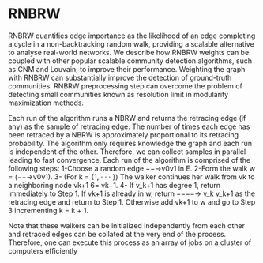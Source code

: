 # RNBRW
 RNBRW quantifies edge importance as the likelihood of an edge completing a cycle in a non-backtracking random walk, providing
a scalable alternative to analyse real-world networks. We describe how RNBRW weights can be coupled with other popular scalable community detection algorithms, such as CNM and Louvain, to improve their performance. Weighting the graph with RNBRW can substantially improve the detection of ground-truth communities.  RNBRW preprocessing step can overcome the problem of detecting small communities known as resolution limit in modularity maximization methods.
 
Each run of the algorithm runs a NBRW and returns the retracing edge (if any) as the sample of retracing edge. The number of times each edge has been retraced by a NBRW is approximately proportional to its retracing probability. The algorithm only requires knowledge the graph
and each run is independent of the other. Therefore, we can collect samples in parallel leading to fast convergence. Each run of the algorithm is comprised of the following steps:
1-Choose a random edge −−→v0v1 in E.
2-Form the walk w = (−−→v0v1).
3- (For k = {1, · · · }) The walker continues her walk from vk to a neighboring node
vk+1 6= vk−1.
4- If v_k+1 has degree 1, return immediately to Step 1. If vk+1 is already in w, return
−−−−→ v_k v_k+1 as the retracing edge and return to Step 1. Otherwise add vk+1 to w and go
to Step 3 incrementing k = k + 1.

Note that these walkers can be initialized independently from each other and retraced edges can be collated at the very end of the process. Therefore,
one can execute this process as an array of jobs on a cluster of computers efficiently
